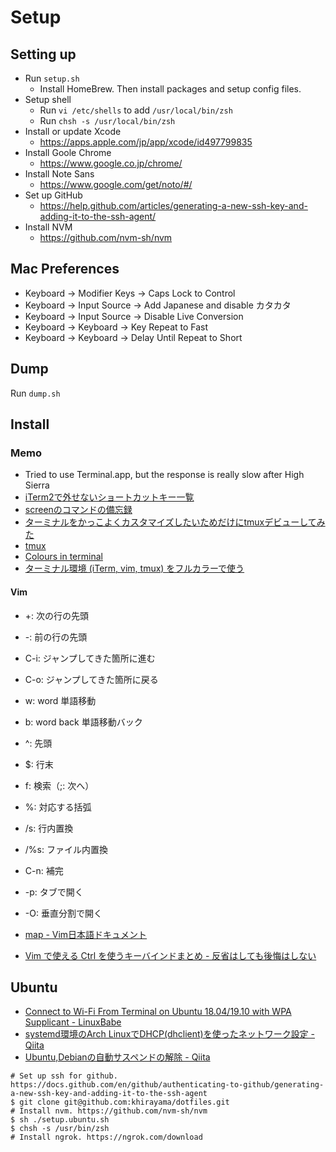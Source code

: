 # Setup

## Setting up

- Run `setup.sh`
  - Install HomeBrew. Then install packages and setup config files.
- Setup shell
  - Run `vi /etc/shells` to add `/usr/local/bin/zsh`
  - Run `chsh -s /usr/local/bin/zsh`
- Install or update Xcode
  - https://apps.apple.com/jp/app/xcode/id497799835
- Install Goole Chrome
  - https://www.google.co.jp/chrome/
- Install Note Sans
  - https://www.google.com/get/noto/#/
- Set up GitHub
  - https://help.github.com/articles/generating-a-new-ssh-key-and-adding-it-to-the-ssh-agent/
- Install NVM
  - https://github.com/nvm-sh/nvm

## Mac Preferences

- Keyboard -> Modifier Keys -> Caps Lock to Control
- Keyboard -> Input Source -> Add Japanese and disable カタカタ
- Keyboard -> Input Source -> Disable Live Conversion
- Keyboard -> Keyboard -> Key Repeat to Fast
- Keyboard -> Keyboard -> Delay Until Repeat to Short

## Dump

Run `dump.sh`

## Install

### Memo

- Tried to use Terminal.app, but the response is really slow after High Sierra
- [iTerm2で外せないショートカットキー一覧](https://qiita.com/kenju/items/3bcd9707266a0b427da3)
- [screenのコマンドの備忘録](https://qiita.com/mgoldchild/items/e336618487eb7d90f6d4)
- [ターミナルをかっこよくカスタマイズしたいためだけにtmuxデビューしてみた](https://qiita.com/Frog_woman/items/f6797f2a70c44e42863d#%E7%AF%84%E5%9B%B2%E6%8C%87%E5%AE%9A%E3%81%8C%E3%81%A7%E3%81%8D%E3%81%AA%E3%81%84)
- [tmux](https://wiki.archlinux.jp/index.php/Tmux#Vim_.E3.83.95.E3.83.AC.E3.83.B3.E3.83.89.E3.83.AA.E3.81.AA.E8.A8.AD.E5.AE.9A)
- [Colours in terminal](https://gist.github.com/XVilka/8346728#now-supporting-truecolour)
- [ターミナル環境 (iTerm, vim, tmux) をフルカラーで使う](https://blog.nakanishy.com/truecolor-vim.html)

#### Vim

- +: 次の行の先頭
- -: 前の行の先頭
- C-i: ジャンプしてきた箇所に進む
- C-o: ジャンプしてきた箇所に戻る
- w: word 単語移動
- b: word back 単語移動バック
- ^: 先頭
- $: 行末
- f: 検索（;: 次へ）
- %: 対応する括弧
- /s: 行内置換
- /%s: ファイル内置換
- C-n: 補完
- -p: タブで開く
- -O: 垂直分割で開く

- [map - Vim日本語ドキュメント](https://vim-jp.org/vimdoc-ja/map.html)
- [Vim で使える Ctrl を使うキーバインドまとめ - 反省はしても後悔はしない](http://cohama.hateblo.jp/entry/20121023/1351003586)

## Ubuntu

- [Connect to Wi-Fi From Terminal on Ubuntu 18.04/19.10 with WPA Supplicant - LinuxBabe](https://www.linuxbabe.com/ubuntu/connect-to-wi-fi-from-terminal-on-ubuntu-18-04-19-04-with-wpa-supplicant)
- [systemd環境のArch LinuxでDHCP(dhclient)を使ったネットワーク設定 - Qiita](https://qiita.com/aki3061/items/ca7647a4c3e4aee75d38)
- [Ubuntu,Debianの自動サスペンドの解除 - Qiita](https://qiita.com/ikesama200/items/f595293de82ddc9fa3f1)

```
# Set up ssh for github. https://docs.github.com/en/github/authenticating-to-github/generating-a-new-ssh-key-and-adding-it-to-the-ssh-agent
$ git clone git@github.com:khirayama/dotfiles.git
# Install nvm. https://github.com/nvm-sh/nvm
$ sh ./setup.ubuntu.sh
$ chsh -s /usr/bin/zsh
# Install ngrok. https://ngrok.com/download
```
